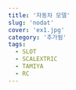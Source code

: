 ```yaml
---
title: '자동차 모델'
slug: 'nodat'
cover: 'ex1.jpg'
category: '추가됨'
tags:
  - SLOT
  - SCALEXTRIC
  - TAMIYA
  - RC
---
```


